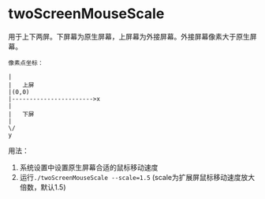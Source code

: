 # twoScreenMouseScale
用于上下两屏。下屏幕为原生屏幕，上屏幕为外接屏幕。外接屏幕像素大于原生屏幕。
```
像素点坐标：

|
|	上屏
|(0,0)
|----------------------->x
|
|	下屏
|
\/
y
```
用法：
1. 系统设置中设置原生屏幕合适的鼠标移动速度
2. 运行`./twoScreenMouseScale --scale=1.5` (scale为扩展屏鼠标移动速度放大倍数，默认1.5)

